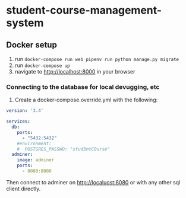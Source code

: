 # student-course-management-system

## Docker setup

1. run `docker-compose run web pipenv run python manage.py migrate`
2. run `docker-compose up`
3. navigate to <http://localhost:8000> in your browser

### Connecting to the database for local devugging, etc

1. Create a docker-compose.override.yml with the following:

```yml
version: '3.4'

services:
  db:
    ports:
      - "5432:5432"
    #environment:
    #  POSTGRES_PASSWO: "stud3ntC0urse"
  adminer:
    image: adminer
    ports:
      - 8080:8080
```

Then connect to adminer on <http://localuost:8080> or with any other sql client directly.